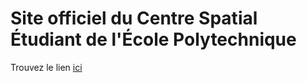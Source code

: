 # Site officiel du Centre Spatial Étudiant de l'École Polytechnique 

Trouvez le lien [ici](http://astronautix-cse-polytechnique.github.io/)

